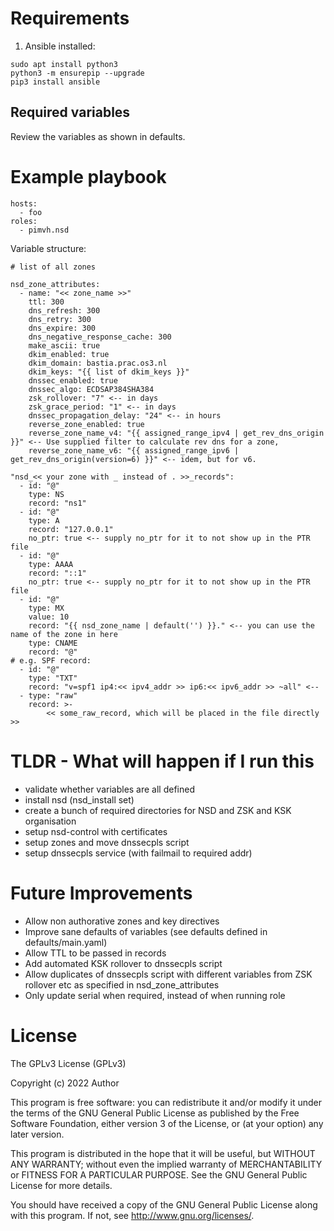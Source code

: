 # Requirements

1. Ansible installed:

```
sudo apt install python3
python3 -m ensurepip --upgrade
pip3 install ansible
```

## Required variables

Review the variables as shown in defaults.

# Example playbook

```
hosts:
  - foo
roles:
  - pimvh.nsd

```

Variable structure:

```
# list of all zones

nsd_zone_attributes:
  - name: "<< zone_name >>"
    ttl: 300
    dns_refresh: 300
    dns_retry: 300
    dns_expire: 300
    dns_negative_response_cache: 300
    make_ascii: true
    dkim_enabled: true
    dkim_domain: bastia.prac.os3.nl
    dkim_keys: "{{ list of dkim_keys }}"
    dnssec_enabled: true
    dnssec_algo: ECDSAP384SHA384
    zsk_rollover: "7" <-- in days
    zsk_grace_period: "1" <-- in days
    dnssec_propagation_delay: "24" <-- in hours
    reverse_zone_enabled: true
    reverse_zone_name_v4: "{{ assigned_range_ipv4 | get_rev_dns_origin }}" <-- Use supplied filter to calculate rev dns for a zone,
    reverse_zone_name_v6: "{{ assigned_range_ipv6 | get_rev_dns_origin(version=6) }}" <-- idem, but for v6.

"nsd_<< your zone with _ instead of . >>_records":
  - id: "@"
    type: NS
    record: "ns1"
  - id: "@"
    type: A
    record: "127.0.0.1"
    no_ptr: true <-- supply no_ptr for it to not show up in the PTR file
  - id: "@"
    type: AAAA
    record: "::1"
    no_ptr: true <-- supply no_ptr for it to not show up in the PTR file
  - id: "@"
    type: MX
    value: 10
    record: "{{ nsd_zone_name | default('') }}." <-- you can use the name of the zone in here
    type: CNAME
    record: "@"
# e.g. SPF record:
  - id: "@"
    type: "TXT"
    record: "v=spf1 ip4:<< ipv4_addr >> ip6:<< ipv6_addr >> ~all" <--
  - type: "raw"
    record: >-
        << some_raw_record, which will be placed in the file directly >>

```

# TLDR - What will happen if I run this

- validate whether variables are all defined
- install nsd (nsd_install set)
- create a bunch of required directories for NSD and ZSK and KSK organisation
- setup nsd-control with certificates
- setup zones and move dnssecpls script
- setup dnssecpls service (with failmail to required addr)

# Future Improvements

- Allow non authorative zones and key directives
- Improve sane defaults of variables (see defaults defined in defaults/main.yaml)
- Allow TTL to be passed in records
- Add automated KSK rollover to dnssecpls script
- Allow duplicates of dnssecpls script with different variables from ZSK rollover etc as specified in nsd_zone_attributes
- Only update serial when required, instead of when running role

# License

The GPLv3 License (GPLv3)

Copyright (c) 2022 Author

This program is free software: you can redistribute it and/or modify
it under the terms of the GNU General Public License as published by
the Free Software Foundation, either version 3 of the License, or
(at your option) any later version.

This program is distributed in the hope that it will be useful,
but WITHOUT ANY WARRANTY; without even the implied warranty of
MERCHANTABILITY or FITNESS FOR A PARTICULAR PURPOSE. See the
GNU General Public License for more details.

You should have received a copy of the GNU General Public License
along with this program. If not, see <http://www.gnu.org/licenses/>.
